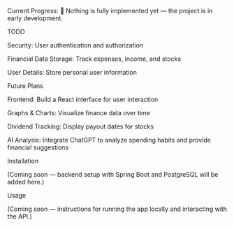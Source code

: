 Current Progress: 🚧
Nothing is fully implemented yet — the project is in early development.

TODO

Security: User authentication and authorization

Financial Data Storage: Track expenses, income, and stocks

User Details: Store personal user information

Future Plans

Frontend: Build a React interface for user interaction

Graphs & Charts: Visualize finance data over time

Dividend Tracking: Display payout dates for stocks

AI Analysis: Integrate ChatGPT to analyze spending habits and provide financial suggestions

Installation

(Coming soon — backend setup with Spring Boot and PostgreSQL will be added here.)

Usage

(Coming soon — instructions for running the app locally and interacting with the API.)

